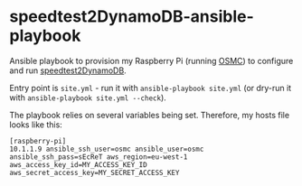 # speedtest2DynamoDB-ansible-playbook

Ansible playbook to provision my Raspberry Pi (running [OSMC](https://osmc.tv/)) to configure and run [speedtest2DynamoDB](https://github.com/ujuettner/speedtest2DynamoDB).

Entry point is `site.yml` - run it with `ansible-playbook site.yml` (or dry-run it with `ansible-playbook site.yml --check`).

The playbook relies on several variables being set. Therefore, my hosts file looks like this:
```
[raspberry-pi]
10.1.1.9 ansible_ssh_user=osmc ansible_user=osmc ansible_ssh_pass=sEcReT aws_region=eu-west-1 aws_access_key_id=MY_ACCESS_KEY_ID aws_secret_access_key=MY_SECRET_ACCESS_KEY
```
